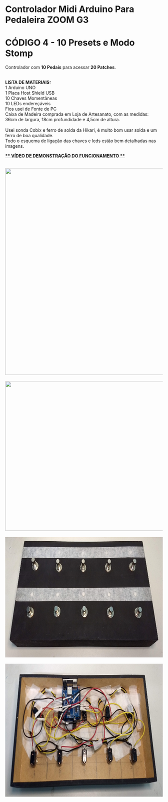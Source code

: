 # Controlador Midi Arduino Para Pedaleira ZOOM G3
# CÓDIGO 4 - 10 Presets e Modo Stomp
Controlador com <b>10 Pedais</b> para acessar <b>20 Patches</b>.<br>

<br>
<b>LISTA DE MATERIAIS:</b><br>
1 Arduíno UNO<br>
1 Placa Host Shield USB<br>
10 Chaves Momentâneas<br>
10 LEDs endereçáveis<br>
Fios usei de Fonte de PC<br>
Caixa de Madeira comprada em Loja de Artesanato, com as medidas:<br>
36cm de largura, 18cm profundidade e 4,5cm de altura.<br>
<br>
Usei sonda Cobix e ferro de solda da Hikari, é muito bom usar solda e um ferro de boa qualidade.<br>
Todo o esquema de ligação das chaves e leds estão bem detalhadas nas imagens.
<br>
<p><a href="https://youtu.be/XyXns0vm2Yk"><b> ** VÍDEO DE DEMONSTRAÇÃO DO FUNCIONAMENTO ** </b></a></p>
<br>
<img width=698 height=661 src="ESQUEMA%20DE%20LIGAÇÃO%20DOS%20PEDAIS_st.jpg">
<br>
<br>
<img width=855 height=478 src="ESQUEMA%20DE%20LIGAÇÃO%20DOS%20LEDs_st.jpg">
<br>
<br>
<img width=837 height=385 src="IMG_20221213_225013941.jpg">
<br>
<br>
<img width=835 height=425 src="IMG_20221213_225039821.jpg">
